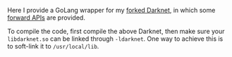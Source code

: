 Here I provide a GoLang wrapper for my [forked Darknet](https://github.com/hxhxhx88/darknet), in which some [forward APIs](https://github.com/hxhxhx88/darknet/blob/master/src/forward.h) are provided.

To compile the code, first compile the above Darknet, then make sure your `libdarknet.so` can be linked through `-ldarknet`. One way to achieve this is to soft-link it to `/usr/local/lib`.
